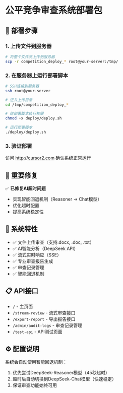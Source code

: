 # 公平竞争审查系统部署包

## 🚀 部署步骤

### 1. 上传文件到服务器
```bash
# 将整个文件夹上传到服务器
scp -r competition_deploy_* root@your-server:/tmp/
```

### 2. 在服务器上运行部署脚本
```bash
# SSH连接到服务器
ssh root@your-server

# 进入上传目录
cd /tmp/competition_deploy_*

# 给部署脚本执行权限
chmod +x deploy/deploy.sh

# 运行部署脚本
./deploy/deploy.sh
```

### 3. 验证部署
访问 http://cursor2.com 确认系统正常运行

## 🔧 重要修复

✅ **已修复AI超时问题**
- 实现智能回退机制（Reasoner → Chat模型）
- 优化超时配置
- 提高系统稳定性

## 🎯 系统特性

- ✅ 文件上传审查（支持.docx, .doc, .txt）
- ✅ AI智能分析（DeepSeek API）
- ✅ 流式实时响应（SSE）
- ✅ 专业审查报告生成
- ✅ 审查记录管理
- ✅ 智能回退机制

## 📋 API接口

- `/` - 主页面
- `/stream-review` - 流式审查接口
- `/export-report` - 导出报告接口
- `/admin/audit-logs` - 审查记录管理
- `/test-api` - API测试页面

## ⚙️ 配置说明

系统会自动使用智能回退机制：
1. 优先尝试DeepSeek-Reasoner模型（45秒超时）
2. 超时后自动切换到DeepSeek-Chat模型（快速稳定）
3. 保证审查功能始终可用

